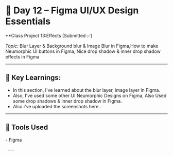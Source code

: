 # 📅 Day 12 – Figma UI/UX Design Essentials        
**Class Project 13:Effects (Submitted ✅)   

*Topic:* Blur Layer & Background blur & Image Blur in Figma,How to make Neumorphic UI buttons in Figma, Nice drop shadow & inner drop shadow effects in Figma 

---

## 🎯 Key Learnings:
* In this section, I've learned about the blur layer, image layer in Figma.
* Also, I've used some other UI Neumorphic Designs on Figma, Also Used some drop shadows & inner drop shadow in Figma.
* Also i've uploaded the screenshots here..

---   


  ## 🔧 Tools Used
- Figma

  ---
